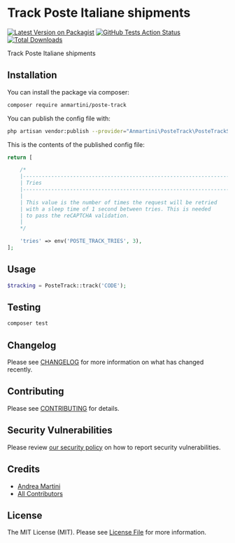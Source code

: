 # Track Poste Italiane shipments

[![Latest Version on Packagist](https://img.shields.io/packagist/v/anmartini/poste-track.svg?style=flat-square)](https://packagist.org/packages/anmartini/poste-track)
[![GitHub Tests Action Status](https://img.shields.io/github/workflow/status/anmartini/poste-track/Tests?label=tests)](https://github.com/anmartini/poste-track/actions?query=workflow%3ATests+branch%3Amaster)
[![Total Downloads](https://img.shields.io/packagist/dt/anmartini/poste-track.svg?style=flat-square)](https://packagist.org/packages/anmartini/poste-track)


Track Poste Italiane shipments

## Installation

You can install the package via composer:

```bash
composer require anmartini/poste-track
```

You can publish the config file with:
```bash
php artisan vendor:publish --provider="Anmartini\PosteTrack\PosteTrackServiceProvider" --tag="config"
```

This is the contents of the published config file:

```php
return [

    /*
    |--------------------------------------------------------------------------
    | Tries
    |--------------------------------------------------------------------------
    |
    | This value is the number of times the request will be retried
    | with a sleep time of 1 second between tries. This is needed
    | to pass the reCAPTCHA validation.
    |
    */

    'tries' => env('POSTE_TRACK_TRIES', 3),
];
```

## Usage

```php
$tracking = PosteTrack::track('CODE');
```

## Testing

```bash
composer test
```

## Changelog

Please see [CHANGELOG](CHANGELOG.md) for more information on what has changed recently.

## Contributing

Please see [CONTRIBUTING](.github/CONTRIBUTING.md) for details.

## Security Vulnerabilities

Please review [our security policy](../../security/policy) on how to report security vulnerabilities.

## Credits

- [Andrea Martini](https://github.com/anmartini)
- [All Contributors](../../contributors)

## License

The MIT License (MIT). Please see [License File](LICENSE.md) for more information.
